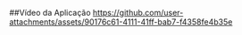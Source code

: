 ##Vídeo da Aplicação
https://github.com/user-attachments/assets/90176c61-4111-41ff-bab7-f4358fe4b35e













